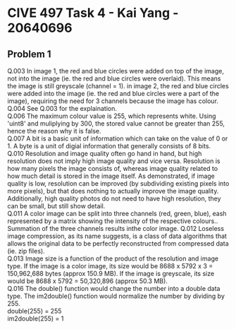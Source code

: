 # CIVE 497 Task 4 - Kai Yang - 20640696

## Problem 1

Q.003 In image 1, the red and blue circles were added on top of the image, not into the image (ie. the red and blue circles were overlaid). This means the image is still greyscale (channel = 1). in image 2, the red and blue circles were added into the image (ie. the red and blue circles were a part of the image), requiring the need for 3 channels because the image has colour.  
Q.004 See Q.003 for the explaination.  
Q.006 The maximum colour value is 255, which represents white. Using 'uint8' and muliplying by 300, the stored value cannot be greater than 255, hence the reason why it is false.  
Q.007 A bit is a basic unit of information which can take on the value of 0 or 1. A byte is a unit of digial information that generally consists of 8 bits.  
Q.010 Resolution and image quality often go hand in hand, but high resolution does not imply high image quality and vice versa. Resolution is how many pixels the image consists of, whereas image quality related to how much detail is stored in the image itself. As demonstrated, if image quality is low, resolution can be improved (by subdividing existing pixels into more pixels), but that does nothing to actually improve the image quality. Additionally, high quality photos do not need to have high resolution, they can be small, but still show detail.  
Q.011 A color image can be split into three channels (red, green, blue), eash represented by a matrix showing the intensity of the respective colours.. Summation of the three channels results inthe color image.
Q.012 Loseless image compression, as its name suggests, is a class of data algorithms that allows the original data to be perfectly reconstructed from compressed data (ie. zip files).  
Q.013 Image size is a function of the product of the resolution and image type. If the image is a color image, its size would be 8688 x 5792 x 3 = 150,962,688 bytes (approx 150.9 MB). If the image is greyscale, its size would be 8688 x 5792 = 50,320,896 (approx 50.3 MB).  
Q.016 The double() function would change the number into a double data type. The im2double() function would normalize the number by dividing by 255.  
double(255) = 255  
im2double(255) = 1
